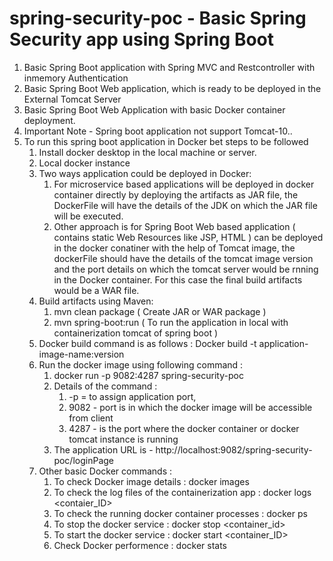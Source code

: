 # spring-security-poc - Basic Spring Security app using Spring Boot
 1. Basic Spring Boot application with Spring MVC and Restcontroller with inmemory Authentication
 2. Basic Spring Boot Web application, which is ready to be deployed in the External Tomcat Server
 3. Basic Spring Boot Web Application with basic Docker container deployment.
 4. Important Note - Spring boot application not support Tomcat-10..  
 5. To run this spring boot application in Docker bet steps to be followed 
    1. Install docker desktop in the local machine or server.
    2. Local docker instance
    3. Two ways application could be deployed in Docker:
       1. For microservice based applications will be deployed in docker container directly by deploying the artifacts as 
       JAR file, the DockerFile will have the details of the JDK on which the JAR file will be executed.
       2. Other approach is for Spring Boot Web based application (  contains static Web Resources like JSP, HTML ) can 
       be deployed in the docker conatiner with the help of Tomcat image, the dockerFile should have the details of the 
       tomcat image version and the port details on which the tomcat server would be rnning in the Docker container.
       For this case the final build artifacts would be a WAR file. 
    4. Build artifacts using Maven:
       1. mvn clean package (  Create JAR or WAR package )
       2. mvn spring-boot:run ( To run the application in local with containerization tomcat of spring boot )
    5. Docker build command is as follows :  Docker build -t application-image-name:version
    6. Run the docker image using following command : 
       1. docker run -p 9082:4287 spring-security-poc
       2. Details of the command :
          1. -p = to assign application port, 
          2. 9082 - port is in which the docker image will be accessible from client
          3. 4287 - is the port where the docker container or docker tomcat instance is running
       3. The application URL is - http://localhost:9082/spring-security-poc/loginPage
    7. Other basic Docker commands :
       1. To check Docker image details : docker images
       2. To check the log files of the containerization app : docker logs <contaier_ID>
       3. To check the running docker container processes :  docker ps 
       4. To stop the docker service : docker stop <container_id>
       5. To start the docker service : docker start <container_ID>
       6. Check Docker performence :  docker stats

    